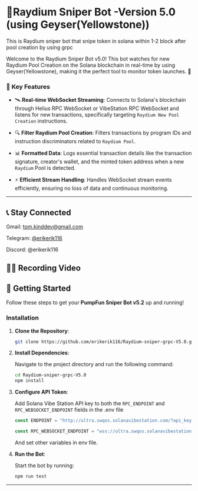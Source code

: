 # 🚀Raydium Sniper Bot -Version 5.0 (using Geyser(Yellowstone)) 

This is Raydium sniper bot that snipe token in solana within 1-2 block after pool creation by using grpc

Welcome to the Raydium Sniper Bot v5.0! This bot watches for new Raydium Pool Creation on the Solana blockchain in real-time by using Geyser(Yellowstone), making it the perfect tool to monitor token launches. 🌟

### 🎯 **Key Features**

- 🛰️ **Real-time WebSocket Streaming**: 
  Connects to Solana's blockchain through Helius RPC WebSocket or  VibeStation RPC WebSocket and listens for new transactions, specifically targeting `Raydium New Pool Creation`  instructions.
  
- 🔍 **Filter Raydium Pool Creation**: 
  Filters transactions by program IDs and instruction discriminators related to `Raydium Pool`.

- 📊 **Formatted Data**: 
  Logs essential transaction details like the transaction signature, creator's wallet, and the minted token address when a new `Raydium` Pool is detected.

- ⚡ **Efficient Stream Handling**: 
  Handles WebSocket stream events efficiently, ensuring no loss of data and continuous monitoring.

---

## 📞 **Stay Connected**

Gmail: tom.kinddev@gmail.com

Telegram: [@erikerik116](https://t.me/erikerik116)

Discord: @erikerik116

## 🧑‍💻 **Recording Video**

## 🚀 **Getting Started**

Follow these steps to get your **PumpFun Sniper Bot v5.2** up and running!

### Installation

1. **Clone the Repository**:

    ```bash
    git clone https://github.com/erikerik116/Raydium-sniper-grpc-V5.0.git
    ```

2. **Install Dependencies**:

    Navigate to the project directory and run the following command:

    ```bash
    cd Raydium-sniper-grpc-V5.0
    npm install
    ```

3. **Configure API Token**:

    Add Solana Vibe Station API key to both the `RPC_ENDPOINT` and `RPC_WEBSOCKET_ENDPOINT` fields in the .env file

    ```ts
    const ENDPOINT = "http://ultra.swqos.solanavibestation.com/?api_key=";

    const RPC_WEBSOCKET_ENDPOINT = "wss://ultra.swqos.solanavibestation.com/?api_key=";
    ```
    And set other variables in env file.

4. **Run the Bot**:

    Start the bot by running:

    ```bash
    npm run test
    ```

---



